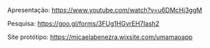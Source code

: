 Apresentação:
https://www.youtube.com/watch?v=u6DMcHi3ggM

Pesquisa: 
https://goo.gl/forms/3FUg1HGvrEH7Iash2

Site protótipo:
https://micaelabenezra.wixsite.com/umamaoapp

